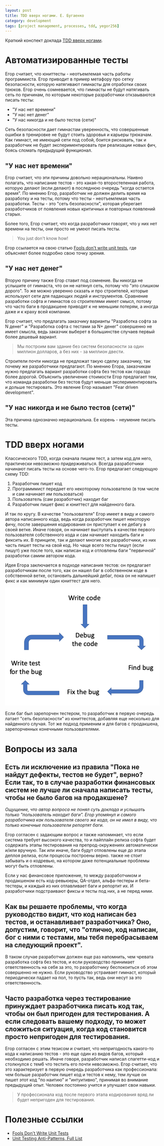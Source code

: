 ```yaml
---
layout: post
title: TDD вверх ногами. Е. Бугаенко
category: development
tags: [project management, processes, tdd, yegor256]
---
```


Краткий конспект доклада [TDD вверх ногами](https://youtu.be/3QT7jaoOa9w).

# Автоматизированные тесты

Егор считает, что юниттесты - неотъемлемая часть работы программиста. Егор приводит в пример метафору про сетку безопасности, которую натягивают гимнасты для отработки своих трюков. Егор очень сомневается, что гимнасты не будут натягивать сеть по причинам, по которым некоторые разработчики откзаываются писать тесты:

- "У нас нет времени"
- "У нас нет денег"
- "У нас никогда и не было тестов (сети)"

Сеть безопасности дает гимнастам уверенность, что совершенные ошибки в тренировке не будут стоить здоровья и карьеры трюкачам. Как гимнаст, не имеющий сети под собой, боится рисковать, так и разработчик не будет экспериментировать при реализации новых фич, боясь сломать предыдущий функционал.

## "У нас нет времени"

Егор считает, что эти причины довольно нерациональны. Наивно полагать, что написание тестов - это какая-то второстепенная работа, которую делают (если делают) в последнюю очередь "когда остается время". По мнению Егор, разработчик не должен делить время на разработку и на тесты, потому что тесты - неотъемлемая часть разработки. Тесты - это "сеть безопасности", которая уберегает разработчиков от появления новых критичных и повторных появлений старых.

Более того, Егор считает, что когда разработчики говорят, что у них нет времени на тесты, они просто не умеют писать тесты.

> You just don't know how!

Егор ссылается на свою статью [Fools don't write unit tests](https://www.yegor256.com/2015/07/16/fools-dont-write-unit-tests.html), где объясняет более подробно свою точку зрения.

## "У нас нет денег"

Вторую причину также Егор ставит под сомнение. Вы никогда не услышите от гимнаста, что он не натянул сеть, потому что "это слишком дорого". То же можно уверенно сказать и про строителей, которые используют сети для падающих людей и инструментов. Сравнение разработки софта и гимнастов со строителями имеет смысл, потому что часто баги в продакшене приводят к не меньшим потерям, а иногда даже и к краху всей компании.

Егор считает, что предлагать заказчику варианты "Разработка софта за N денег" и "Разработка софта с тестами за N+ денег" совершенно не имеет смысла, ведь заказчик выберет в большинстве случаев первый более дешевый вариант.

> Мы построим вам здание без систем безопасности за один миллион долларов, а без них - за миллион двести.

Строители почти никогда не предложат такую сделку заказчику, так почему же разработчики предлагают. По мнению Егора, заказчикам нужно предлагать вариант разработки софта без тестов как гораздо более дорогой. Объяснить увеличение стоимости Егор предлагает тем, что команда разработки без тестов будут меньше экспериментировать и дольше тестировать. Это явление Егор называет "Fear driven development".

## "У нас никогда и не было тестов (сети)"

Эта причина однозначно нерациональна. Ее корень - неумение писать тесты.

# TDD вверх ногами

Классического TDD, когда сначала пишем тест, а затем код для него, практически невозможно придерживаться. Всегда разработчики начинают писать тесты на основе чего-то. Егор предлагает следующую схему TDD:

1. Разработчик пишет код
2. Программмист передает его некоторому пользователю (в том числе и сам начинает им пользоваться)
3. Пользователь (сам разработчик) находит баг
4. Разработчик пишет фикс и юниттест для найденного бага.

И так по кругу. В качестве "пользователя" Егор имеет в виду и самого автора написанного кода, ведь когда разработчик пишет некоторую фичу, после завершения кодирования он приступает к ее дебагу в своей ветке. Иначе говоря, он начинает выступать в качестве первого пользователя собственного кода и сам начинает находить баги и фиксить их. В принципе, так и делают многие все разработчики, из них часть пишет тесты на свой код. Но чаще всего тесты пишут (если пишут) уже после того, как написан код и отловлены баги "первичной" разработки самим автором кода.

Идея Егора заключается в подходе написания тестов: он предлагает разработчикам после того, как он нашел баг в собственном коде в собственной ветке, остановить дальнейший дебаг, пока он не напишет фикс и как минимум один юниттест для него.

![Cycle of tdd](/img/2020-02-15-tdd-upside-down/cycle-of-tdd.png)

Если баг был зарепорчен тестером, то разработчик в первую очередь латает "сеть безопасности" из юниттестов, добавляя еще несколько для найденного случая. Тот же подход применим и для багов с продакшена, зарепорченных конечными пользователями.

# Вопросы из зала

## Есть ли исключение из правила "Пока не найдут дефекты, тестов не будет", верно? Если так, то в случае разработки финансовых систем не лучше ли сначала написать тесты, чтобы не было багов на продакшене?

_Ощущение, что автор вопроса не понял суть доклада и услышать только "пользователь находит баги". Егор упомянул и самого разработчика как пользователя своего же кода, он не имел в виду, что только конечные пользователи репортят баги._

Егор согласен с задающим вопрос и также напоминает, что если система требует высокого качества, то и пайплайн релиза софта будет содержать этапы тестирования на препрод-окружениях автоматически и/или вручную. Так или иначе, баги будут отловлены еще до этапа деплоя релиза, если процессы построены верно. также не стоит забывать и о кодревью, на котором даже потенциальные проблемы могут быть отловлены.

Если у нас финансовое приложение, то между разработчиком и продакшеном есть код-ревьюеры, QA-отдел, альфа-тестеры и бета-тестеры, и каждый из них отлавливает баги и репортит их. И разработчики подстраивают фиксы и тесты под них, а не перед ними.

## Как вы решаете проблемы, что когда руководство видит, что код написан без тестов, и останавливает разработчика? Оно, допустим, говорит, что "отлично, код написан, бог с ними с тестами, мы тебя перебрасываем на следующий проект".

В таком случае разработчик должен еще раз напомнить, чем чревата разработка софта без тестов, и если руководство принимает ответственность на себя за это, то разработчику беспокоиться об этом совершенно не нужно. Если руководство устраивает гимнаст, который периодически падает на пол, то пусть так, ведь они несут за это ответственность.

## Часто разработка через тестирование принуждает разработчика писать код так, чтобы он был пригоден для тестирования. А если следовать вашему подходу, то может сложиться ситуация, когда код становится просто непригоден для тестирования.

Егор согласен с этим тезисом и считает, что непригодность какого-то кода к написанию тестов - это еще один из видов багов, который необходимо решать. Иначе говоря, разработчик написал спагетти-код и столкнулся с тем6 что тестить его почти невозможно. Егор считает, что это характеризует в первую очередь разработчика как профессионала: чем больше разработчик пишет код и тестов к нему, тем лучше он пишет этот код "по наитию" и "интуитивно", принимая во внимание предыдущий опыт. Человек постоянно учится и улучшает свои навыки.

> У профессионала код после первого этапа кодирования вряд ли будет непригоден для тестирования.

# Полезные ссылки

- [Fools Don't Write Unit Tests](https://www.yegor256.com/2015/07/16/fools-dont-write-unit-tests.html)
- [Unit Testing Anti-Patterns, Full List](https://www.yegor256.com/2018/12/11/unit-testing-anti-patterns.html)
